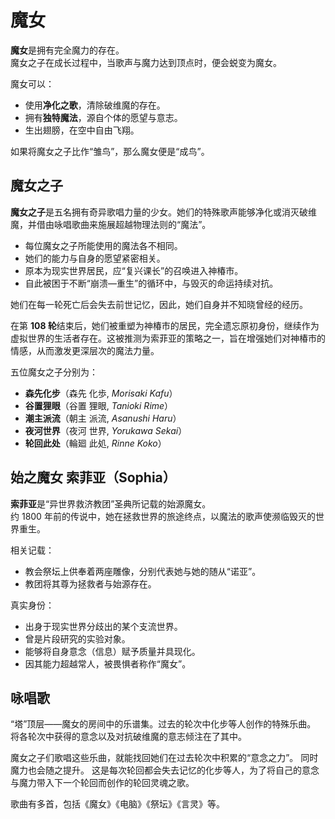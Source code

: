 # 魔女

**魔女**是拥有完全魔力的存在。  
魔女之子在成长过程中，当歌声与魔力达到顶点时，便会蜕变为魔女。  

魔女可以：  
- 使用**净化之歌**，清除破维魔的存在。  
- 拥有**独特魔法**，源自个体的愿望与意志。  
- 生出翅膀，在空中自由飞翔。  

如果将魔女之子比作“雏鸟”，那么魔女便是“成鸟”。

## 魔女之子

**魔女之子**是五名拥有奇异歌唱力量的少女。她们的特殊歌声能够净化或消灭破维魔，并借由咏唱歌曲来施展超越物理法则的“魔法”。  

- 每位魔女之子所能使用的魔法各不相同。  
- 她们的能力与自身的愿望紧密相关。  
- 原本为现实世界居民，应“复兴课长”的召唤进入神椿市。  
- 自此被困于不断“崩溃—重生”的循环中，与毁灭的命运持续对抗。  


她们在每一轮死亡后会失去前世记忆，因此，她们自身并不知晓曾经的经历。  

在第 **108 轮**结束后，她们被重塑为神椿市的居民，完全遗忘原初身份，继续作为虚拟世界的生活者存在。这被推测为索菲亚的策略之一，旨在增强她们对神椿市的情感，从而激发更深层次的魔法力量。  

五位魔女之子分别为：  
- **森先化步**（森先 化歩, *Morisaki Kafu*）  
- **谷置狸眼**（谷置 狸眼, *Tanioki Rime*）  
- **潮主派流**（朝主 派流, *Asanushi Haru*）  
- **夜河世界**（夜河 世界, *Yorukawa Sekai*）  
- **轮回此处**（輪廻 此処, *Rinne Koko*）  


## 始之魔女 索菲亚（Sophia）

**索菲亚**是“异世界救济教团”圣典所记载的始源魔女。  
约 1800 年前的传说中，她在拯救世界的旅途终点，以魔法的歌声使濒临毁灭的世界重生。  

相关记载：  
- 教会祭坛上供奉着两座雕像，分别代表她与她的随从“诺亚”。  
- 教团将其尊为拯救者与始源存在。  

真实身份：  
- 出身于现实世界分歧出的某个支流世界。  
- 曾是片段研究的实验对象。  
- 能够将自身意念（信息）赋予质量并具现化。  
- 因其能力超越常人，被畏惧者称作“魔女”。

## 咏唱歌
“塔”顶层——魔女的房间中的乐谱集。过去的轮次中化步等人创作的特殊乐曲。
将各轮次中获得的意念以及对抗破维魔的意志倾注在了其中。

魔女之子们歌唱这些乐曲，就能找回她们在过去轮次中积累的“意念之力”。
同时魔力也会随之提升。
这是每次轮回都会失去记忆的化步等人，为了将自己的意念与魔力带入下一个轮回而创作的轮回灵魂之歌。

歌曲有多首，包括《魔女》《电脑》《祭坛》《言灵》等。